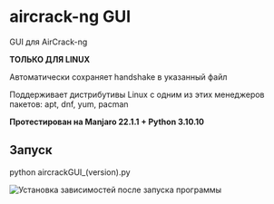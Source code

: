 # aircrack-ng GUI
GUI для AirCrack-ng

**ТОЛЬКО ДЛЯ LINUX**

Автоматически сохраняет handshake в указанный файл

Поддерживает дистрибутивы Linux с одним из этих менеджеров пакетов: apt, dnf, yum, pacman

**Протестирован на Manjaro 22.1.1 + Python 3.10.10**

## Запуск
python aircrackGUI_(version).py

![Установка зависимостей после запуска программы](https://imgur.com/zK5MRco)
